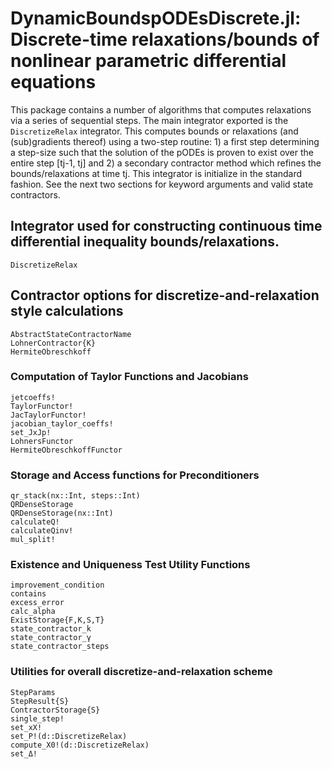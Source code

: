 # **DynamicBoundspODEsDiscrete.jl**: Discrete-time relaxations/bounds of nonlinear parametric differential equations

This package contains a number of algorithms that computes relaxations via a series
of sequential steps. The main integrator exported is the `DiscretizeRelax` integrator.
This computes bounds or relaxations (and (sub)gradients thereof) using a two-step routine: 1) a first step determining a step-size such that the solution of the pODEs is proven to
exist over the entire step [tj-1, tj] and 2) a secondary contractor method which refines the bounds/relaxations at time tj. This integrator is initialize in the standard fashion. See the next two sections for keyword arguments and valid state contractors.

## Integrator used for constructing continuous time differential inequality bounds/relaxations.
```@docs
DiscretizeRelax
```

## Contractor options for discretize-and-relaxation style calculations
```@docs
AbstractStateContractorName
LohnerContractor{K}
HermiteObreschkoff
```

### Computation of Taylor Functions and Jacobians
```@docs
jetcoeffs!
TaylorFunctor!
JacTaylorFunctor!
jacobian_taylor_coeffs!
set_JxJp!
LohnersFunctor
HermiteObreschkoffFunctor
```

### Storage and Access functions for Preconditioners
```@docs
qr_stack(nx::Int, steps::Int)
QRDenseStorage
QRDenseStorage(nx::Int)
calculateQ!
calculateQinv!
mul_split!
```

### Existence and Uniqueness Test Utility Functions
```@docs
improvement_condition
contains
excess_error
calc_alpha
ExistStorage{F,K,S,T}
state_contractor_k
state_contractor_γ
state_contractor_steps
```

### Utilities for overall discretize-and-relaxation scheme
```@docs
StepParams
StepResult{S}
ContractorStorage{S}
single_step!
set_xX!
set_P!(d::DiscretizeRelax)
compute_X0!(d::DiscretizeRelax)
set_Δ!
```
